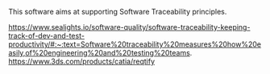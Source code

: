This software aims at supporting Software Traceability principles.

https://www.sealights.io/software-quality/software-traceability-keeping-track-of-dev-and-test-productivity/#:~:text=Software%20traceability%20measures%20how%20easily,of%20engineering%20and%20testing%20teams. 
https://www.3ds.com/products/catia/reqtify 
